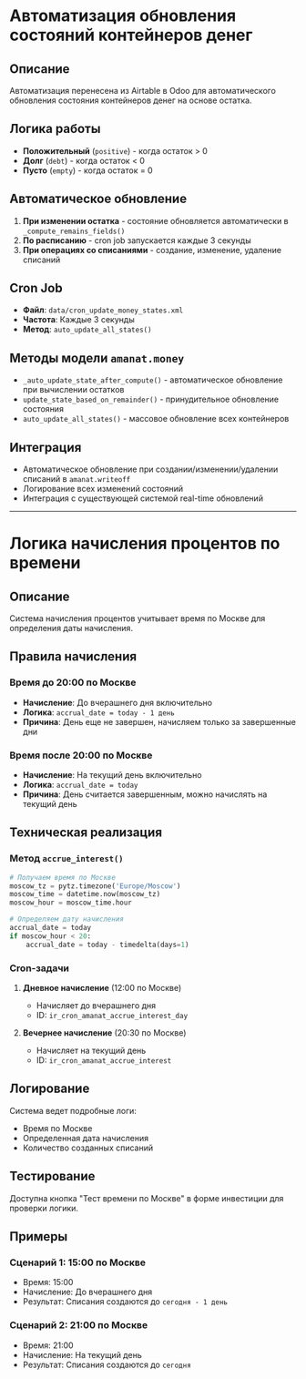# Автоматизация обновления состояний контейнеров денег

## Описание
Автоматизация перенесена из Airtable в Odoo для автоматического обновления состояния контейнеров денег на основе остатка.

## Логика работы
- **Положительный** (`positive`) - когда остаток > 0
- **Долг** (`debt`) - когда остаток < 0  
- **Пусто** (`empty`) - когда остаток = 0

## Автоматическое обновление
1. **При изменении остатка** - состояние обновляется автоматически в `_compute_remains_fields()`
2. **По расписанию** - cron job запускается каждые 3 секунды
3. **При операциях со списаниями** - создание, изменение, удаление списаний

## Cron Job
- **Файл**: `data/cron_update_money_states.xml`
- **Частота**: Каждые 3 секунды
- **Метод**: `auto_update_all_states()`

## Методы модели `amanat.money`
- `_auto_update_state_after_compute()` - автоматическое обновление при вычислении остатков
- `update_state_based_on_remainder()` - принудительное обновление состояния
- `auto_update_all_states()` - массовое обновление всех контейнеров

## Интеграция
- Автоматическое обновление при создании/изменении/удалении списаний в `amanat.writeoff`
- Логирование всех изменений состояний
- Интеграция с существующей системой real-time обновлений

---

# Логика начисления процентов по времени

## Описание
Система начисления процентов учитывает время по Москве для определения даты начисления.

## Правила начисления

### Время до 20:00 по Москве
- **Начисление**: До вчерашнего дня включительно
- **Логика**: `accrual_date = today - 1 день`
- **Причина**: День еще не завершен, начисляем только за завершенные дни

### Время после 20:00 по Москве  
- **Начисление**: На текущий день включительно
- **Логика**: `accrual_date = today`
- **Причина**: День считается завершенным, можно начислять на текущий день

## Техническая реализация

### Метод `accrue_interest()`
```python
# Получаем время по Москве
moscow_tz = pytz.timezone('Europe/Moscow')
moscow_time = datetime.now(moscow_tz)
moscow_hour = moscow_time.hour

# Определяем дату начисления
accrual_date = today
if moscow_hour < 20:
    accrual_date = today - timedelta(days=1)
```

### Cron-задачи
1. **Дневное начисление** (12:00 по Москве)
   - Начисляет до вчерашнего дня
   - ID: `ir_cron_amanat_accrue_interest_day`

2. **Вечернее начисление** (20:30 по Москве)  
   - Начисляет на текущий день
   - ID: `ir_cron_amanat_accrue_interest`

## Логирование
Система ведет подробные логи:
- Время по Москве
- Определенная дата начисления
- Количество созданных списаний

## Тестирование
Доступна кнопка "Тест времени по Москве" в форме инвестиции для проверки логики.

## Примеры

### Сценарий 1: 15:00 по Москве
- Время: 15:00
- Начисление: До вчерашнего дня
- Результат: Списания создаются до `сегодня - 1 день`

### Сценарий 2: 21:00 по Москве  
- Время: 21:00
- Начисление: На текущий день
- Результат: Списания создаются до `сегодня` 